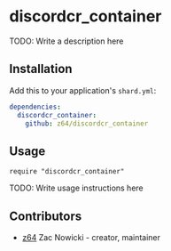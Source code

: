 # discordcr_container

TODO: Write a description here

## Installation

Add this to your application's `shard.yml`:

```yaml
dependencies:
  discordcr_container:
    github: z64/discordcr_container
```

## Usage

```crystal
require "discordcr_container"
```

TODO: Write usage instructions here

## Contributors

- [z64](https://github.com/z64) Zac Nowicki - creator, maintainer
